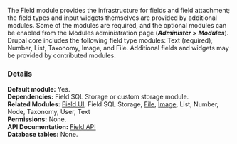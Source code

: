The Field module provides the infrastructure for fields and field attachment; the field types and input widgets themselves are provided by additional modules. Some of the modules are required, and the optional modules can be enabled from the Modules administration page (_**Administer > Modules**_). Drupal core includes the following field type modules: Text (required), Number, List, Taxonomy, Image, and File. Additional fields and widgets may be provided by contributed modules.

### Details

**Default module:** Yes.  
**Dependencies:** Field SQL Storage or custom storage module.  
**Related Modules:** [Field UI](http://drupal.org/documentation/modules/field-ui), Field SQL Storage, [File](http://drupal.org/documentation/modules/file), [Image](http://drupal.org/documentation/modules/image), List, Number, Node, Taxonomy, User, Text  
**Permissions:** None.  
**API Documentation:** [Field API](http://api.drupal.org/api/group/field/7)  
**Database tables:** None.